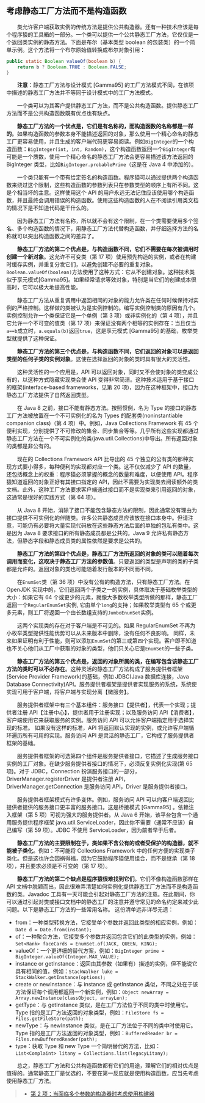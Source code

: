 ## 考虑静态工厂方法而不是构造函数

&emsp;&emsp;类允许客户端获取实例的传统方法是提供公共构造器。还有一种技术应该是每个程序猿的工具箱的一部分。一个类可以提供一个公共静态工厂方法，它仅仅是一个返回类实例的静态方法。下面是布尔（基本类型 boolean 的包装类）的一个简单示例。这个方法将一个布尔原始值转换成布尔对象引用：

```java
public static Boolean valueOf(boolean b) {
    return b ? Boolean.TRUE : Boolean.FALSE;
}
```

&emsp;&emsp;**注意**：静态工厂方法与设计模式 \[Gamma95\] 的工厂方法模式不同，在该项中描述的静态工厂方法并不等同于设计模式中的工厂方法模式。

&emsp;&emsp;一个类可以为其客户提供静态工厂方法，而不是公共构造函数。提供静态工厂方法而不是公共构造函数既有优点也有缺点。

&emsp;&emsp;**静态工厂方法的一个优点是，它们是有名称的，而构造函数的名称都是一样的**。如果构造函数的参数本身不能描述返回的对象，那么使用一个精心命名的静态工厂更容易使用，并且生成的客户端代码更容易阅读。例如`BigInteger`的一个构造函数：`BigInteger(int, int, Random)`，这个构造函数返回一个`BigInteger`有可能是一个质数，使用一个精心命名的静态工厂方法会更容易描述该方法返回的 BigInteger 类型，比如`BigInteger.probablePrime`（这是在 Java 4 中添加的）。

&emsp;&emsp;一个类只能有一个带有给定签名的构造函数。程序猿可以通过提供两个构造函数来绕过这个限制，这些构造函数的参数列表只在参数类型的顺序上有所不同。这是个相当坏的主意。这样使用这个 API 的用户永远无法记住应该使用哪个构造函数，并且最终会调用错误的构造函数。使用这些构造函数的人在不阅读引用类文档的情况下是不知道代码是干什么的。

&emsp;&emsp;因为静态工厂方法有名称，所以就不会有这个限制，在一个类需要使用多个签名、多个构造函数的情况下，用静态工厂方法代替构造函数，并仔细选择方法的名称就可以突出构造函数之间的差异了。

&emsp;&emsp;**静态工厂方法的第二个优点是，与构造函数不同，它们不需要在每次被调用时创建一个新对象**。这允许不可变类（第 17 项）使用预先构造的实例，或者在构建时缓存实例，并重复分发它们，以避免创建不必要的重复对象。`Boolean.valueOf(boolean)`方法使用了这种方式：它从不创建对象。这种技术类似于享元模式\[Gamma95\]。如果经常请求等效对象，特别是当它们的创建成本很高时，它可以极大地提高性能。

&emsp;&emsp;静态工厂方法从重复调用中返回相同的对象的能力允许类在任何时候保持对实例的严格控制。这样做的类被认为是实例控制的。编写实例控制类的原因有几个。实例控制允许一个类保证它是一个单例（第 3 项）或非实例化的（第 4 项），并且它允许一个不可变的值类（第 17 项）来保证没有两个相等的实例存在：当且仅当`a==b`成立时，`a.equals(b)`返回`true`，这是享元模式 \[Gamma95\] 的基础，枚举类型就提供了这种保证。

&emsp;&emsp;**静态工厂方法的第三个优点是，与构造函数不同，它们返回的对象可以是返回类型的任何子类的实例对象**。这使在选择返回的对象的类时具有很大的灵活性。

&emsp;&emsp;这种灵活性的一个应用是，API 可以返回对象，同时又不会使对象的类变成公有的，以这种方式隐藏实现类会使 API 变得非常简洁。这种技术适用于基于接口的框架(interface-based frameworks，见第 20 项)，因为在这种框架中，接口为静态工厂方法提供了自然返回类型。

&emsp;&emsp;在 Java 8 之前，接口不能有静态方法。按照惯例，名为 Type 的接口的静态工厂方法被放置在一个不可实例化的名为 Types 的配套类(noninstantiable companion class)（第 4 项）中。例如，Java Collections Framework 有 45 个便利实现，分别提供了不可修改的集合、同步集合等等。几乎所有这些实现都通过静态工厂方法在一个不可实例化的类(java.util.Collections)中导出。所有返回对象的类都是非公有的。

&emsp;&emsp;现在的 Collections Framework API 比导出的 45 个独立的公有类的那种实现方式要小得多，每种便利的实现都对应一个类。这不仅仅减少了 API 的数量，还包括概念上的权重：程序猿必须掌握的概念的数量和难度，以便使用 API。程序猿知道返回的对象正好有其接口指定的 API，因此不需要为实现类去阅读额外的类文档。此外，这种工厂方法要求客户端通过接口而不是实现类来引用返回的对象，这通常是很好的实践方式（第 64 项）。

&emsp;&emsp;从 Java 8 开始，消除了接口不能包含静态方法的限制，因此通常没有理由为接口提供不可实例化的伴随类。许多公共静态成员应该放在接口本身中。但请注意，可能仍有必要将大量实现代码放在这些静态方法后面的单独的包私有类中。这是因为 Java 8 要求接口的所有静态成员都是公共的。Java 9 允许私有静态方法，但静态字段和静态成员类的属性依然是要求是公共的。

&emsp;&emsp;**静态工厂方法的第四个优点是，静态工厂方法所返回的对象的类可以随着每次调用而变化，这取决于静态工厂方法的参数值**。只要返回的类型是声明的类的子类都是允许的。返回对象的类也可能随着发行版本的不同而不同。

&emsp;&emsp;在`EnumSet`类（第 36 项）中没有公有的构造方法，只有静态工厂方法。在 OpenJDK 实现中的，它们返回两个子类之一的实例，具体取决于基础枚举类型的大小：如果它有 64 个或更少的元素，就像大多数枚举类型所做的那样，静态工厂返回一个`RegularEnumSet`实例, 它由单个`long`的支持；如果枚举类型有 65 个或更多元素，则工厂将返回一个由长数组支持的`JumboEnumSet`实例。

&emsp;&emsp;这两个实现类的存在对于客户端是不可见的。如果 RegularEnumSet 不再为小枚举类型提供性能优势可以从未来版本中删除，没有任何不良影响。 同样，未来如果证明有利于性能，则可以添加`EnumSet`的第三或第四个实现。客户即不知道也不关心他们从工厂中获取的对象的类型，他们只关心它是`EnumSet`的一些子类。

&emsp;&emsp;**静态工厂方法的第五个优点是，返回的对象所属的类，在编写包含该静态工厂方法的类时可以不必存在**。这种灵活的静态工厂方法构成了服务提供者框架(Service Provider Framework)的基础，例如 JDBC(Java 数据库连接，Java Database Connectivity)API。服务提供者框架是提供者实现服务的系统，系统使实现可用于客户端，将客户端与实现分离【微服务】。

&emsp;&emsp;服务提供者框架中有三个基本组件：服务接口【提供者】，代表一个实现；提供者注册 API【注册中心】，提供者用于注册实现；以及服务访问 API【消费者】，客户端使用它来获取服务的实例。服务访问 API 可以允许客户端指定用于选择实现的标准。 如果没有这样的标准，API 将返回默认实现的实例，或允许客户端循环遍历所有可用的实现。服务访问 API 是灵活的静态工厂，它构成了服务提供者框架的基础。

&emsp;&emsp;服务提供者框架的可选第四个组件是服务提供者接口，它描述了生成服务接口实例的工厂对象。在缺少服务提供者接口的情况下，必须反复实例化实现(第 65 项)。对于 JDBC，Connection 扮演服务接口的一部分，DriverManager.registerDriver 是提供者注册 API，DriverManager.getConnection 是服务访问 API，Driver 是服务提供者接口。

&emsp;&emsp;服务提供者框架模式有许多变体。例如，服务访问 API 可以向客户端返回比提供者提供的服务接口更丰富的服务接口。这是桥接模式 \[Gamma95\] 。依赖注入框架（第 5 项）可视为强大的服务提供者。从 Java 6 开始，该平台包含一个通用服务提供程序框架 java.util.ServiceLoader，因此你不需要（通常不应该）自己编写（第 59 项）。JDBC 不使用 ServiceLoader，因为前者早于后者。

&emsp;&emsp;**静态工厂方法的主要限制在于，类如果不含公有的或者受保护的构造器，就不能被子类化**。例如：不可能将 Collections Framework 中的任何方便的实现类子类化。但是这也许会因祸得福，因为它鼓励程序猿使用组合，而不是继承（第 18 项），并且要求必须是不可变的（第 17 项）。

&emsp;&emsp;**静态工厂方法的第二个缺点是程序猿很难找到它们**。它们不像构造函数那样在 API 文档中脱颖而出，因此很难弄清楚如何实例化提供静态工厂方法而不是构造函数的类。Javadoc 工具有一天可能会引起对静态工厂方法的注意。在此期间，你可以通过引起对类或接口文档中的静态工厂的注意并遵守常见的命名约定来减少此问题。以下是静态工厂方法的一些常用名称。 这份清单远非详尽无遗：

- from：一种类型转换方法，它接受单个参数并返回此类型的相应实例，例如：`Date d = Date.from(instant);`
- of：一种聚合方法，它接受多个参数并返回包含它们的此类型的实例，例如：`Set<Rank> faceCards = EnumSet.of(JACK, QUEEN, KING);`
- valueOf：一个更详细的替代方案，例如：`BigInteger prime = BigInteger.valueOf(Integer.MAX_VALUE);`
- instance or getInstance：返回由其参数（如果有）描述的实例，但不能说它具有相同的值，例如：`StackWalker luke = StackWalker.getInstance(options);`
- create or newInstance：与 instance 或 getInstance 类似，不同之处在于该方法保证每个调用都返回一个新实例，例如：`Object newArray = Array.newInstance(classObject, arrayLen);`
- getType：与 getInstance 类似，是在工厂方法位于不同的类中时使用它。Type 指的是工厂方法返回的对象类型，例如：`FileStore fs = Files.getFileStore(path);`
- newType：与 newInstance 类似，是在工厂方法位于不同的类中时使用它。Type 指的是工厂方法返回的对象类型，例如：`BufferedReader br = Files.newBufferedReader(path);`
- type：获取 Type 和 new Type 一个简明替代的方法，比如：`List<Complaint> litany = Collections.list(legacyLitany);`

&emsp;&emsp;总之，静态工厂方法和公共构造函数都有它们的用途，理解它们的相对优点是值得的。通常静态工厂是优选的，不要在第一反应就是使用构造函数，应当先考虑使用静态工厂方法。

> - [第 2 项：当面临多个参数的构造器时考虑使用构建器](https://gitee.com/lin-mt/effective-java-third-edition/blob/master/第02章：创建和销毁对象/第2项：当面临多个参数的构造器时考虑使用构建器.md)
